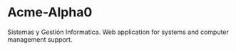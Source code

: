 # Acme-Alpha0
Sistemas y Gestión Informatica. Web application for systems and computer management support. 

